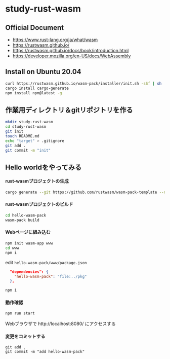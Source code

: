 # study-rust-wasm

## Official Document

- https://www.rust-lang.org/ja/what/wasm
- https://rustwasm.github.io/
- https://rustwasm.github.io/docs/book/introduction.html
- https://developer.mozilla.org/en-US/docs/WebAssembly

## Install on Ubuntu 20.04

```bash
curl https://rustwasm.github.io/wasm-pack/installer/init.sh -sSf | sh
cargo install cargo-generate
npm install npm@latest -g
```

## 作業用ディレクトリ＆gitリポジトリを作る

```bash
mkdir study-rust-wasm
cd study-rust-wasm
git init
touch README.md
echo "target" > .gitignore
git add .
git commit -m "init"
```

## Hello worldをやってみる

#### rust-wasmプロジェクトの生成
```bash
cargo generate --git https://github.com/rustwasm/wasm-pack-template --name hello-wasm-pack
```

#### rust-wasmプロジェクトのビルド
```bash
cd hello-wasm-pack
wasm-pack build
```

#### Webページに組み込む
```bash
npm init wasm-app www
cd www
npm i
```

edit `hello-wasm-pack/www/package.json`

```json
  "dependencies": {
    "hello-wasm-pack": "file:../pkg"
  },
```

```bash
npm i
```

#### 動作確認

```bash
npm run start
```

Webブラウザで http://localhost:8080/ にアクセスする

#### 変更をコミットする

```
git add .
git commit -m "add hello-wasm-pack"
```